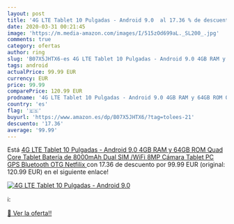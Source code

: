 ```yaml
---
layout: post
title: '4G LTE Tablet 10 Pulgadas - Android 9.0  al 17.36 % de descuento'
date: 2020-03-31 00:21:45
image: 'https://m.media-amazon.com/images/I/515zOd699aL._SL200_.jpg'
comments: true
category: ofertas
author: ring
slug: 'B07X5JHTX6-es 4G LTE Tablet 10 Pulgadas - Android 9.0 4GB RAM y 64GB ROM...'
tags: android
actualPrice: 99.99 EUR
currency: EUR
price: 99.99
comparePrice: 120.99 EUR
prodname: '4G LTE Tablet 10 Pulgadas - Android 9.0 4GB RAM y 64GB ROM Quad Core Tablet Batería de 8000mAh Dual SIM /WiFi 8MP Cámara Tablet PC  GPS  Bluetooth  OTG  Netfilix '
country: 'es'
flag: '🇪🇸'
buyurl: 'https://www.amazon.es/dp/B07X5JHTX6/?tag=tolees-21'
descuento: '17.36'
average: '99.99'
---
```


Está [4G LTE Tablet 10 Pulgadas - Android 9.0 4GB RAM y 64GB ROM Quad Core Tablet Batería de 8000mAh Dual SIM /WiFi 8MP Cámara Tablet PC  GPS  Bluetooth  OTG  Netfilix ](https://www.amazon.es/dp/B07X5JHTX6/?tag=tolees-21) con 17.36 de descuento por 99.99 EUR (original: 120.99 EUR) en el siguiente enlace!

[![4G LTE Tablet 10 Pulgadas - Android 9.0 ](https://m.media-amazon.com/images/I/515zOd699aL._SL200_.jpg)](https://www.amazon.es/dp/B07X5JHTX6/?tag=tolees-21)

ℹ️:


[🛒 Ver la oferta!!](https://www.amazon.es/dp/B07X5JHTX6/?tag=tolees-21)
